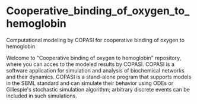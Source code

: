# Cooperative_binding_of_oxygen_to_hemoglobin
Computational modeling by COPASI for cooperative binding of oxygen to hemoglobin

Welcome to "Cooperative binding of oxygen to hemoglobin" repository, where you can acces to the modeled results by COPASI. COPASI is a software application for simulation and analysis of biochemical networks and their dynamics. COPASI is a stand-alone program that supports models in the SBML standard and can simulate their behavior using ODEs or Gillespie's stochastic simulation algorithm; arbitrary discrete events can be included in such simulations.
